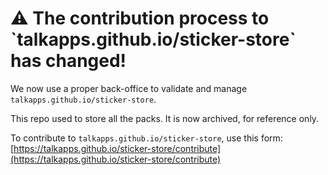
<p align="center">
<h1>⚠️ The contribution process to `talkapps.github.io/sticker-store` has changed!</h1>

We now use a proper back-office to validate and manage `talkapps.github.io/sticker-store`.

This repo used to store all the packs. It is now archived, for reference only.

To contribute to `talkapps.github.io/sticker-store`, use this form: [https://talkapps.github.io/sticker-store/contribute](https://talkapps.github.io/sticker-store/contribute)
</p>
